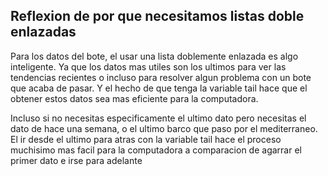 ## Reflexion de por que necesitamos listas doble enlazadas 

Para los datos del bote, el usar una lista doblemente enlazada es algo inteligente. Ya que los datos mas utiles son los ultimos para ver las tendencias recientes o incluso para resolver algun problema con un bote que acaba de pasar. Y el hecho de que tenga la variable tail hace que el obtener estos datos sea mas eficiente para la computadora.  

Incluso si no necesitas especificamente el ultimo dato pero necesitas el dato de hace una semana, o el ultimo barco que paso por el mediterraneo. El ir desde el ultimo para atras con la variable tail hace el proceso muchisimo mas facil para la computadora a comparacion de agarrar el primer dato e irse para adelante

